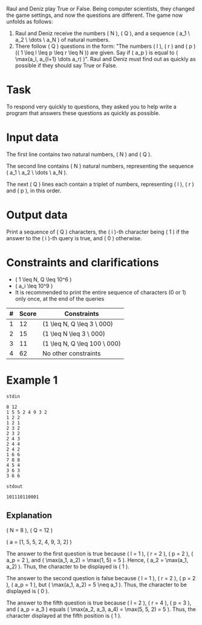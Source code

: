 Raul and Deniz play True or False. Being computer scientists, they changed the game settings, and now the questions are different. The game now unfolds as follows:

1. Raul and Deniz receive the numbers \( N \), \( Q \), and a sequence \( a_1 \ a_2 \ \dots \ a_N \) of natural numbers.
2. There follow \( Q \) questions in the form: "The numbers \( l \), \( r \) and \( p \) (\( 1 \leq l \leq p \leq r \leq N \)) are given. Say if \( a_p \) is equal to \( \max(a_l, a_{l+1} \dots a_r) \)". Raul and Deniz must find out as quickly as possible if they should say True or False.

# Task

To respond very quickly to questions, they asked you to help write a program that answers these questions as quickly as possible.

# Input data

The first line contains two natural numbers, \( N \) and \( Q \).

The second line contains \( N \) natural numbers, representing the sequence \( a_1 \ a_2 \ \dots \ a_N \).

The next \( Q \) lines each contain a triplet of numbers, representing \( l \), \( r \) and \( p \), in this order.

# Output data

Print a sequence of \( Q \) characters, the \( i \)-th character being \( 1 \) if the answer to the \( i \)-th query is true, and \( 0 \) otherwise.

# Constraints and clarifications

* \( 1 \leq N, Q \leq 10^6 \)
* \( a_i \leq 10^9 \)
* It is recommended to print the entire sequence of characters (0 or 1) only once, at the end of the queries

|#|Score|Constraints|
|-|-|--------|
|1|12|\(1 \leq N, Q \leq 3 \ 000\)|
|2|15|\(1 \leq N \leq 3 \ 000\)|
|3|11|\(1 \leq N, Q \leq 100 \ 000\)|
|4|62|No other constraints|

# Example 1

`stdin`
```
8 12
1 5 5 2 4 9 3 2
1 2 2
1 2 1
2 3 2
2 3 2
2 4 3
2 4 4
2 4 2
1 6 6
7 8 8
4 5 4
3 6 3
3 6 6
```

`stdout`
```
101110110001
```

## Explanation

\( N = 8 \), \( Q = 12 \)

\( a = [1, 5, 5, 2, 4, 9, 3, 2] \)

The answer to the first question is true because \( l = 1 \), \( r = 2 \), \( p = 2 \), \( a_p = 2 \), and \( \max(a_1, a_2) = \max(1, 5) = 5 \). Hence, \( a_2 = \max(a_1, a_2) \). Thus, the character to be displayed is \( 1 \).

The answer to the second question is false because \( l = 1 \), \( r = 2 \), \( p = 2 \), \( a_p = 1 \), but \( \max(a_1, a_2) = 5 \neq a_1 \). Thus, the character to be displayed is \( 0 \).

The answer to the fifth question is true because \( l = 2 \), \( r = 4 \), \( p = 3 \), and \( a_p = a_3 \) equals \( \max(a_2, a_3, a_4) = \max(5, 5, 2) = 5 \). Thus, the character displayed at the fifth position is \( 1 \).

